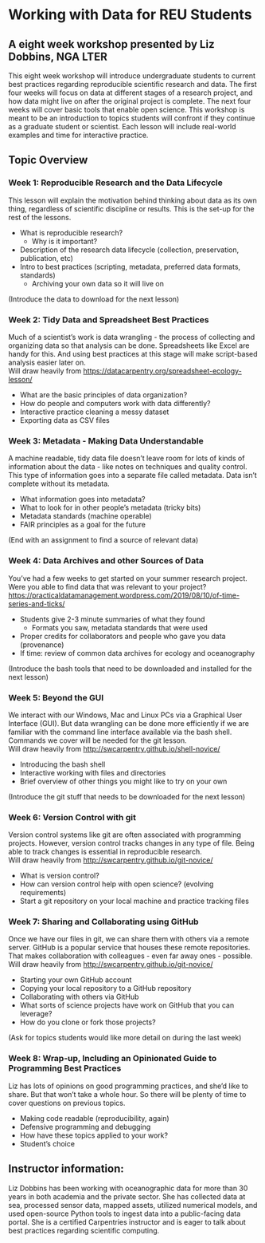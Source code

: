 
# Working with Data for REU Students
## A eight week workshop presented by Liz Dobbins, NGA  LTER

This eight week workshop will introduce undergraduate students to current best practices regarding reproducible scientific research and data. The first four weeks will focus on data at different stages of a research project, and how data might live on after the original project is complete. The next four weeks will cover basic tools that enable open science. This workshop is meant to be an introduction to topics students will confront if they continue as a graduate student or scientist. Each lesson will include real-world examples and time for interactive practice.

## Topic Overview

### Week 1: Reproducible Research and the Data Lifecycle
This lesson will explain the motivation behind thinking about data as its own thing, regardless of scientific discipline or results. This is the set-up for the rest of the lessons.
* What is reproducible research?
  * Why is it important?
* Description of the research data lifecycle (collection, preservation, publication, etc)
* Intro to best practices (scripting, metadata, preferred data formats, standards)
  * Archiving your own data so it will live on

(Introduce the data to download for the next lesson)

### Week 2: Tidy Data and Spreadsheet Best Practices
Much of a scientist’s work is data wrangling - the process of collecting and organizing data so that analysis can be done. Spreadsheets like Excel are handy for this. And using best practices at this stage will make script-based analysis easier later on.  
Will draw heavily from https://datacarpentry.org/spreadsheet-ecology-lesson/
* What are the basic principles of data organization?
* How do people and computers work with data differently?
* Interactive practice cleaning a messy dataset
* Exporting data as CSV files

### Week 3: Metadata - Making Data Understandable
A machine readable, tidy data file doesn’t leave room for lots of kinds of information about the data - like notes on techniques and quality control. This type of information goes into a separate file called metadata. Data isn’t complete without its metadata.
* What information goes into metadata?
* What to look for in other people’s metadata (tricky bits)
* Metadata standards (machine operable)
* FAIR principles as a goal for the future

(End with an assignment to find a source of relevant data)

### Week 4: Data Archives and other Sources of Data
You’ve had a few weeks to get started on your summer research project. Were you able to find data that was relevant to your project?   https://practicaldatamanagement.wordpress.com/2019/08/10/of-time-series-and-ticks/
* Students give 2-3 minute summaries of what they found
  * Formats you saw, metadata standards that were used
* Proper credits for collaborators and people who gave you data (provenance)
* If time: review of common data archives for ecology and oceanography

(Introduce the bash tools that need to be downloaded and installed for the next lesson)

### Week 5: Beyond the GUI
We interact with our Windows, Mac and Linux PCs via a Graphical User Interface (GUI). But data wrangling can be done more efficiently if we are familiar with the command line interface available via the bash shell. Commands we cover will be needed for the git lesson.  
Will draw heavily from http://swcarpentry.github.io/shell-novice/
* Introducing the bash shell
* Interactive working with files and directories
* Brief overview of other things you might like to try on your own

(Introduce the git stuff that needs to be downloaded for the next lesson)

### Week 6: Version Control with git
Version control systems like git are often associated with programming projects. However, version control tracks changes in any type of file. Being able to track changes is essential in reproducible research.  
Will draw heavily from http://swcarpentry.github.io/git-novice/
* What is version control?
* How can version control help with open science? (evolving requirements)
* Start a git repository on your local machine and practice tracking files

### Week 7: Sharing and Collaborating using GitHub
Once we have our files in git, we can share them with others via a remote server. GitHub is a popular service that houses these remote repositories. That makes collaboration with colleagues - even far away ones - possible.  
Will draw heavily from http://swcarpentry.github.io/git-novice/
* Starting your own GitHub account
* Copying your local repository to a GitHub repository
* Collaborating with others via GitHub
* What sorts of science projects have work on GitHub that you can leverage?
* How do you clone or fork those projects?

(Ask for topics students would like more detail on during the last week)

### Week 8: Wrap-up, Including an Opinionated Guide to Programming Best Practices
Liz has lots of opinions on good programming practices, and she’d like to share. But that won’t take a whole hour. So there will be plenty of time to cover questions on previous topics.
* Making code readable (reproducibility, again)
* Defensive programming and debugging
* How have these topics applied to your work?
* Student’s choice

## Instructor information: 
Liz Dobbins has been working with oceanographic data for more than 30 years in both academia and the private sector. She has collected data at sea, processed sensor data, mapped assets, utilized numerical models, and used open-source Python tools to ingest data into a public-facing data portal. She is a certified Carpentries instructor and is eager to talk about best practices regarding scientific computing.
